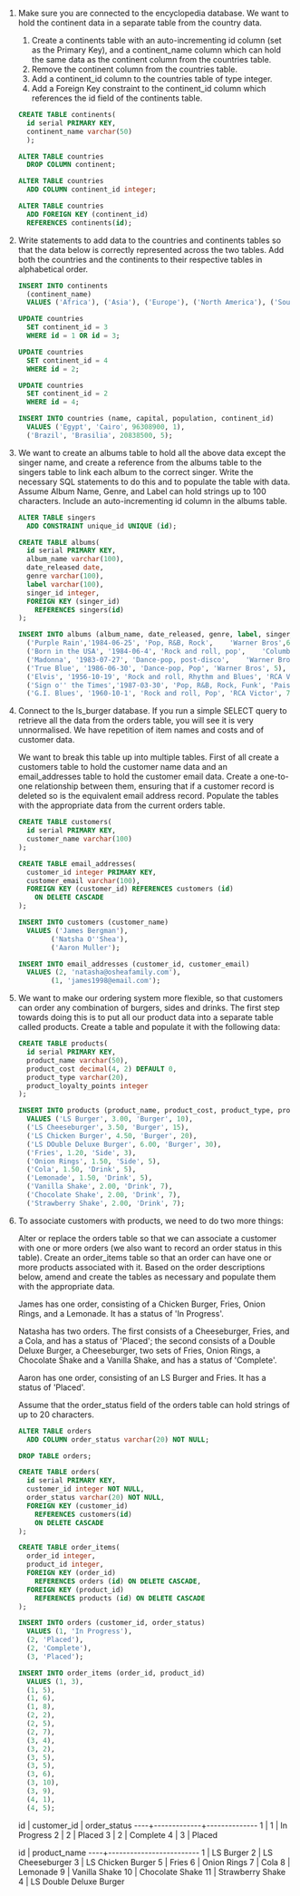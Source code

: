 1. Make sure you are connected to the encyclopedia database. We want to hold the continent data in a separate table from the country data.

    1. Create a continents table with an auto-incrementing id column (set as the Primary Key), and a continent_name column which can hold the same data as the continent column from the countries table.
    1. Remove the continent column from the countries table.
    1. Add a continent_id column to the countries table of type integer.
    1. Add a Foreign Key constraint to the continent_id column which references the id field of the continents table.

    ```sql
    CREATE TABLE continents(
      id serial PRIMARY KEY,
      continent_name varchar(50)
      );

    ALTER TABLE countries
      DROP COLUMN continent;

    ALTER TABLE countries
      ADD COLUMN continent_id integer;

    ALTER TABLE countries
      ADD FOREIGN KEY (continent_id)
      REFERENCES continents(id);
    ```
1. Write statements to add data to the countries and continents tables so that the data below is correctly represented across the two tables. Add both the countries and the continents to their respective tables in alphabetical order.

    ```sql
    INSERT INTO continents
      (continent_name)
      VALUES ('Africa'), ('Asia'), ('Europe'), ('North America'), ('South America');

    UPDATE countries
      SET continent_id = 3
      WHERE id = 1 OR id = 3;

    UPDATE countries
      SET continent_id = 4
      WHERE id = 2;

    UPDATE countries
      SET continent_id = 2
      WHERE id = 4;

    INSERT INTO countries (name, capital, population, continent_id)
      VALUES ('Egypt', 'Cairo', 96308900, 1), 
      ('Brazil', 'Brasilia', 20838500, 5);
    ```

1. We want to create an albums table to hold all the above data except the singer name, and create a reference from the albums table to the singers table to link each album to the correct singer. Write the necessary SQL statements to do this and to populate the table with data. Assume Album Name, Genre, and Label can hold strings up to 100 characters. Include an auto-incrementing id column in the albums table.

    ```sql
    ALTER TABLE singers
      ADD CONSTRAINT unique_id UNIQUE (id);

    CREATE TABLE albums(
      id serial PRIMARY KEY,
      album_name varchar(100),
      date_released date,
      genre varchar(100),
      label varchar(100),
      singer_id integer,
      FOREIGN KEY (singer_id)
        REFERENCES singers(id)
    );

    INSERT INTO albums (album_name, date_released, genre, label, singer_id) VALUES ('Born to Run',	'1975-09-25', 'Rock and roll', 	'Columbia', 1),
      ('Purple Rain','1984-06-25', 'Pop, R&B, Rock',	'Warner Bros',6),
      ('Born in the USA', '1984-06-4', 'Rock and roll, pop',	'Columbia', 1),
      ('Madonna', '1983-07-27', 'Dance-pop, post-disco',	'Warner Bros', 5),
      ('True Blue', '1986-06-30', 'Dance-pop, Pop', 'Warner Bros', 5),
      ('Elvis', '1956-10-19', 'Rock and roll, Rhythm and Blues', 'RCA Victor', 7),
      ('Sign o'' the Times','1987-03-30', 'Pop, R&B, Rock, Funk', 'Paisley Park, Warner Bros', 6),
      ('G.I. Blues', '1960-10-1', 'Rock and roll, Pop', 'RCA Victor', 7);

    ```
1. Connect to the ls_burger database. If you run a simple SELECT query to retrieve all the data from the orders table, you will see it is very unnormalised. We have repetition of item names and costs and of customer data.

    We want to break this table up into multiple tables. First of all create a customers table to hold the customer name data and an email_addresses table to hold the customer email data. Create a one-to-one relationship between them, ensuring that if a customer record is deleted so is the equivalent email address record. Populate the tables with the appropriate data from the current orders table.

    ```sql
    CREATE TABLE customers(
      id serial PRIMARY KEY,
      customer_name varchar(100)
    );

    CREATE TABLE email_addresses(
      customer_id integer PRIMARY KEY,
      customer_email varchar(100),
      FOREIGN KEY (customer_id) REFERENCES customers (id)
        ON DELETE CASCADE
    );

    INSERT INTO customers (customer_name)
      VALUES ('James Bergman'),
            ('Natsha O''Shea'), 
            ('Aaron Muller');

    INSERT INTO email_addresses (customer_id, customer_email)
      VALUES (2, 'natasha@osheafamily.com'),
            (1, 'james1998@email.com');
    ```
1. We want to make our ordering system more flexible, so that customers can order any combination of burgers, sides and drinks. The first step towards doing this is to put all our product data into a separate table called products. Create a table and populate it with the following data:

    ```sql
    CREATE TABLE products(
      id serial PRIMARY KEY,
      product_name varchar(50),
      product_cost decimal(4, 2) DEFAULT 0,
      product_type varchar(20),
      product_loyalty_points integer
    );

    INSERT INTO products (product_name, product_cost, product_type, product_loyalty_points)
      VALUES ('LS Burger', 3.00, 'Burger', 10),
      ('LS Cheeseburger', 3.50, 'Burger', 15),
      ('LS Chicken Burger', 4.50, 'Burger', 20),
      ('LS DOuble Deluxe Burger', 6.00, 'Burger', 30),
      ('Fries', 1.20, 'Side', 3),
      ('Onion Rings', 1.50, 'Side', 5),
      ('Cola', 1.50, 'Drink', 5),
      ('Lemonade', 1.50, 'Drink', 5),
      ('Vanilla Shake', 2.00, 'Drink', 7),
      ('Chocolate Shake', 2.00, 'Drink', 7),
      ('Strawberry Shake', 2.00, 'Drink', 7);
    ```

1. To associate customers with products, we need to do two more things:

    Alter or replace the orders table so that we can associate a customer with one or more orders (we also want to record an order status in this table).
    Create an order_items table so that an order can have one or more products associated with it.
    Based on the order descriptions below, amend and create the tables as necessary and populate them with the appropriate data.

    James has one order, consisting of a Chicken Burger, Fries, Onion Rings, and a Lemonade. It has a status of 'In Progress'.

    Natasha has two orders. The first consists of a Cheeseburger, Fries, and a Cola, and has a status of 'Placed'; the second consists of a Double Deluxe Burger, a Cheeseburger, two sets of Fries, Onion Rings, a Chocolate Shake and a Vanilla Shake, and has a status of 'Complete'.

    Aaron has one order, consisting of an LS Burger and Fries. It has a status of 'Placed'.

    Assume that the order_status field of the orders table can hold strings of up to 20 characters.

    ```sql
    ALTER TABLE orders 
      ADD COLUMN order_status varchar(20) NOT NULL;

    DROP TABLE orders;

    CREATE TABLE orders(
      id serial PRIMARY KEY,
      customer_id integer NOT NULL,
      order_status varchar(20) NOT NULL,
      FOREIGN KEY (customer_id)
        REFERENCES customers(id)
        ON DELETE CASCADE
    );

    CREATE TABLE order_items(
      order_id integer,
      product_id integer,
      FOREIGN KEY (order_id)
        REFERENCES orders (id) ON DELETE CASCADE,
      FOREIGN KEY (product_id)
        REFERENCES products (id) ON DELETE CASCADE
    );

    INSERT INTO orders (customer_id, order_status)
      VALUES (1, 'In Progress'),
      (2, 'Placed'),
      (2, 'Complete'),
      (3, 'Placed');

    INSERT INTO order_items (order_id, product_id)
      VALUES (1, 3),
      (1, 5),
      (1, 6),
      (1, 8),
      (2, 2),
      (2, 5), 
      (2, 7),
      (3, 4),
      (3, 2),
      (3, 5),
      (3, 5),
      (3, 6),
      (3, 10),
      (3, 9),
      (4, 1),
      (4, 5);

    ```
    id | customer_id | order_status
    ----+-------------+--------------
      1 |           1 | In Progress
      2 |           2 | Placed
      3 |           2 | Complete
      4 |           3 | Placed

    id |      product_name
    ----+-------------------------
      1 | LS Burger
      2 | LS Cheeseburger
      3 | LS Chicken Burger
      5 | Fries
      6 | Onion Rings
      7 | Cola
      8 | Lemonade
      9 | Vanilla Shake
    10 | Chocolate Shake
    11 | Strawberry Shake
      4 | LS Double Deluxe Burger
